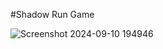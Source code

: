 #Shadow Run Game

![Screenshot 2024-09-10 194946](https://github.com/user-attachments/assets/a7a68232-ab01-4b81-9d3a-fd49625efd57)
